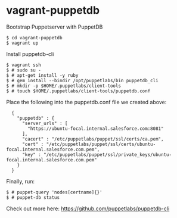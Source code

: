 # vagrant-puppetdb
Bootstrap Puppetserver with PuppetDB 
```
$ cd vagrant-puppetdb
$ vagrant up
```
Install puppetdb-cli 
```
$ vagrant ssh
$ # sudo su -
$ # apt-get install -y ruby
$ # gem install --bindir /opt/puppetlabs/bin puppetdb_cli
$ # mkdir -p $HOME/.puppetlabs/client-tools
$ # touch $HOME/.puppetlabs/client-tools/puppetdb.conf
```

Place the following into the puppetdb.conf file we created above:
```
  {
    "puppetdb" : {
      "server_urls" : [
        "https://ubuntu-focal.internal.salesforce.com:8081"
      ],
      "cacert" : "/etc/puppetlabs/puppet/ssl/certs/ca.pem",
      "cert" : "/etc/puppetlabs/puppet/ssl/certs/ubuntu-focal.internal.salesforce.com.pem",
      "key" : "/etc/puppetlabs/puppet/ssl/private_keys/ubuntu-focal.internal.salesforce.com.pem"
    }
  }
```
Finally, run:
```
$ # puppet-query 'nodes[certname]{}'
$ # puppet-db status
```
Check out more here: https://github.com/puppetlabs/puppetdb-cli
